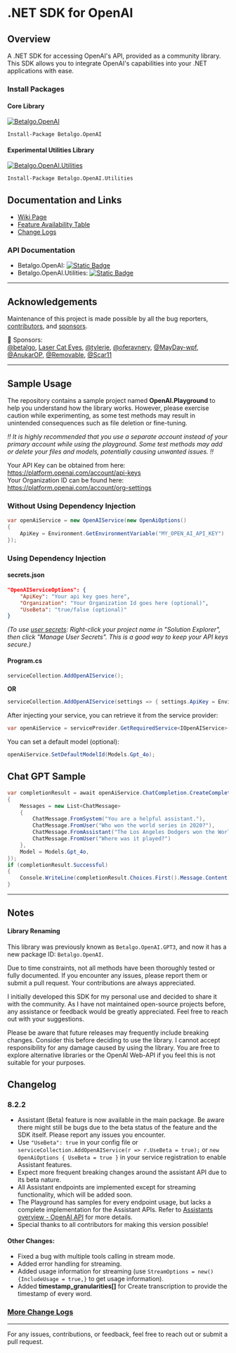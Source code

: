 
# .NET SDK for OpenAI

## Overview
A .NET SDK for accessing OpenAI's API, provided as a community library. This SDK allows you to integrate OpenAI's capabilities into your .NET applications with ease.

### Install Packages
#### Core Library
[![Betalgo.OpenAI](https://img.shields.io/nuget/v/Betalgo.OpenAI?style=for-the-badge)](https://www.nuget.org/packages/Betalgo.OpenAI/)
```shell
Install-Package Betalgo.OpenAI
```

#### Experimental Utilities Library
[![Betalgo.OpenAI.Utilities](https://img.shields.io/nuget/v/Betalgo.OpenAI.Utilities?style=for-the-badge)](https://www.nuget.org/packages/Betalgo.OpenAI.Utilities/)
```shell
Install-Package Betalgo.OpenAI.Utilities
```

## Documentation and Links
- [Wiki Page](https://github.com/betalgo/openai/wiki)
- [Feature Availability Table](https://github.com/betalgo/openai/wiki/Feature-Availability)
- [Change Logs](https://github.com/betalgo/openai/wiki/Change-Logs)

### API Documentation
- Betalgo.OpenAI: [![Static Badge](https://img.shields.io/badge/API%20Docs-DNDocs-190088?logo=readme&logoColor=white)](https://dndocs.com/d/betalgo-openai/api/OpenAI.OpenAiOptions.html)
- Betalgo.OpenAI.Utilities: [![Static Badge](https://img.shields.io/badge/API%20Docs-DNDocs-190088?logo=readme&logoColor=white)](https://dndocs.com/d/betalgo-openai/api/OpenAI.Utilities.Embedding.EmbeddingTools.html)

---

## Acknowledgements
Maintenance of this project is made possible by all the bug reporters, [contributors](https://github.com/betalgo/openai/graphs/contributors), and [sponsors](https://github.com/sponsors/kayhantolga).

💖 Sponsors:  
[@betalgo](https://github.com/betalgo), [Laser Cat Eyes](https://lasercateyes.com/), [@tylerje](https://github.com/tylerje), [@oferavnery](https://github.com/oferavnery), [@MayDay-wpf](https://github.com/MayDay-wpf), [@AnukarOP](https://github.com/AnukarOP), [@Removable](https://github.com/Removable), [@Scar11](https://github.com/Scar11)

---

## Sample Usage
The repository contains a sample project named **OpenAI.Playground** to help you understand how the library works. However, please exercise caution while experimenting, as some test methods may result in unintended consequences such as file deletion or fine-tuning.

*!! It is highly recommended that you use a separate account instead of your primary account while using the playground. Some test methods may add or delete your files and models, potentially causing unwanted issues. !!*

Your API Key can be obtained from here: https://platform.openai.com/account/api-keys  
Your Organization ID can be found here: https://platform.openai.com/account/org-settings

### Without Using Dependency Injection
```csharp
var openAiService = new OpenAIService(new OpenAiOptions()
{
    ApiKey = Environment.GetEnvironmentVariable("MY_OPEN_AI_API_KEY")
});
```

### Using Dependency Injection

#### secrets.json
```json
"OpenAIServiceOptions": {
    "ApiKey": "Your api key goes here",
    "Organization": "Your Organization Id goes here (optional)",
    "UseBeta": "true/false (optional)"
}
```
*(To use [user secrets](https://docs.microsoft.com/en-us/aspnet/core/security/app-secrets?view=aspnetcore-6.0&tabs=windows): Right-click your project name in "Solution Explorer", then click "Manage User Secrets". This is a good way to keep your API keys secure.)*

#### Program.cs
```csharp
serviceCollection.AddOpenAIService();
```

**OR**

```csharp
serviceCollection.AddOpenAIService(settings => { settings.ApiKey = Environment.GetEnvironmentVariable("MY_OPEN_AI_API_KEY"); });
```

After injecting your service, you can retrieve it from the service provider:
```csharp
var openAiService = serviceProvider.GetRequiredService<IOpenAIService>();
```

You can set a default model (optional):
```csharp
openAiService.SetDefaultModelId(Models.Gpt_4o);
```

## Chat GPT Sample
```csharp
var completionResult = await openAiService.ChatCompletion.CreateCompletion(new ChatCompletionCreateRequest
{
    Messages = new List<ChatMessage>
    {
        ChatMessage.FromSystem("You are a helpful assistant."),
        ChatMessage.FromUser("Who won the world series in 2020?"),
        ChatMessage.FromAssistant("The Los Angeles Dodgers won the World Series in 2020."),
        ChatMessage.FromUser("Where was it played?")
    },
    Model = Models.Gpt_4o,
});
if (completionResult.Successful)
{
    Console.WriteLine(completionResult.Choices.First().Message.Content);
}
```

---
## Notes
#### Library Renaming
This library was previously known as `Betalgo.OpenAI.GPT3`, and now it has a new package ID: `Betalgo.OpenAI`.

Due to time constraints, not all methods have been thoroughly tested or fully documented. If you encounter any issues, please report them or submit a pull request. Your contributions are always appreciated.

I initially developed this SDK for my personal use and decided to share it with the community. As I have not maintained open-source projects before, any assistance or feedback would be greatly appreciated. Feel free to reach out with your suggestions.

Please be aware that future releases may frequently include breaking changes. Consider this before deciding to use the library. I cannot accept responsibility for any damage caused by using the library. You are free to explore alternative libraries or the OpenAI Web-API if you feel this is not suitable for your purposes.


## Changelog
### 8.2.2
- Assistant (Beta) feature is now available in the main package. Be aware there might still be bugs due to the beta status of the feature and the SDK itself. Please report any issues you encounter.
- Use `"UseBeta": true` in your config file or `serviceCollection.AddOpenAIService(r => r.UseBeta = true);` or `new OpenAiOptions { UseBeta = true }` in your service registration to enable Assistant features.
- Expect more frequent breaking changes around the assistant API due to its beta nature.
- All Assistant endpoints are implemented except for streaming functionality, which will be added soon.
- The Playground has samples for every endpoint usage, but lacks a complete implementation for the Assistant APIs. Refer to [Assistants overview - OpenAI API](https://platform.openai.com/docs/assistants/overview) for more details.
- Special thanks to all contributors for making this version possible!

#### Other Changes:
- Fixed a bug with multiple tools calling in stream mode.
- Added error handling for streaming.
- Added usage information for streaming (use `StreamOptions = new(){IncludeUsage = true,}` to get usage information).
- Added **timestamp_granularities[]** for Create transcription to provide the timestamp of every word.

### [More Change Logs](https://github.com/betalgo/openai/wiki/Change-Logs)
---

For any issues, contributions, or feedback, feel free to reach out or submit a pull request.
